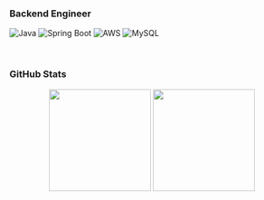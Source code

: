 ### Backend Engineer
![Java](https://img.shields.io/badge/Java-007396?style=flat&logo=java&logoColor=white)
![Spring Boot](https://img.shields.io/badge/SpringBoot-6DB33F?style=flat&logo=spring-boot&logoColor=white)
![AWS](https://img.shields.io/badge/AWS-232F3E?style=flat&logo=amazon-aws&logoColor=white)
![MySQL](https://img.shields.io/badge/MySQL-005C84?style=flat&logo=mysql&logoColor=white)

<br> 

###  GitHub Stats
<div align="center">
  <img src="https://github-readme-stats.vercel.app/api?username=fallingify&show_icons=true&theme=transparent" height="180px"/>
  <img src="https://github-readme-stats.vercel.app/api/top-langs/?username=fallingify&layout=compact&theme=transparent" height="180px"/>
</div>
